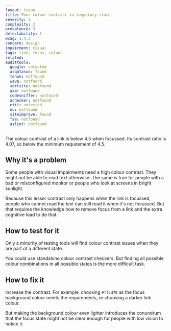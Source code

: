 ```yaml
---
layout: issue
title: Poor colour contrast in temporary state
severity: 1
complexity: 2
prevalence: 3
detectability: 1
wcag: 1.4.3
concern: design
impairment: visual
tags: link, focus, colour
related:
audittools:
  google: untested
  asqatasun: found
  tenon: notfound
  wave: notfound
  sortsite: notfound
  axe: notfound
  codesniffer: notfound
  achecker: notfound
  eiii: untested
  nu: notfound
  siteimprove: found
  fae: notfound
  aslint: notfound
---
```


The colour contrast of a link is below 4.5 when focussed. Its contrast ratio is 4.07, so below the minimum requirement of 4.5.


## Why it's a problem

Some people with visual impairments need a high colour contrast. They might not be able to read text otherwise.
The same is true for people with a bad or misconfigured monitor or people who look at screens in bright sunlight.

Because this lesser contrast only happens when the link is focussed, people who cannot read the text can still read it when it's not focussed. But that requires the knowledge how to remove focus from a link and the extra cognitive load to do that.


## How to test for it

Only a minority of testing tools will find colour contrast issues when they are part of a different state.

You could use standalone colour contrast checkers. But finding all possible colour combinations in all possible states is the more difficult task.


## How to fix it

Increase the contrast. For example, choosing `#ffcd70` as the focus background colour meets the requirements, or choosing a darker link colour.

But making the background colour even lighter introduces the conundrum that the focus state might not be clear enough for people with low vision to notice it.
